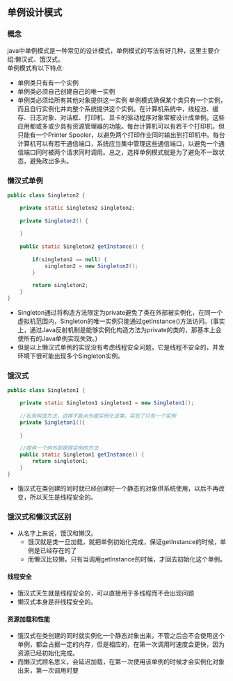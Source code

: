 ## 单例设计模式
### 概念
java中单例模式是一种常见的设计模式，单例模式的写法有好几种，这里主要介绍:懒汉式、饿汉式。  
单例模式有以下特点:
- 单例类只有有一个实例
- 单例类必须自己创建自己的唯一实例
- 单例类必须给所有其他对象提供这一实例
单例模式确保某个类只有一个实例，而且自行实例化并向整个系统提供这个实例。在计算机系统中，线程池、缓存、日志对象、对话框、打印机、显卡的驱动程序对象常被设计成单例。这些应用都或多或少具有资源管理器的功能。每台计算机可以有若干个打印机，但只能有一个Printer Spooler，以避免两个打印作业同时输出到打印机中。每台计算机可以有若干通信端口，系统应当集中管理这些通信端口，以避免一个通信端口同时被两个请求同时调用。总之，选择单例模式就是为了避免不一致状态，避免政出多头。  
### 懒汉式单例
```java
public class Singleton2 {

	private static Singleton2 singleton2;
	
	private Singleton2() {
		
	}
	
	public static Singleton2 getInstance() {
		
		if(singleton2 == null) {
			singleton2 = new Singleton2();
		}
		
		return singleton2;
	}
}
```
- Singleton通过将构造方法限定为private避免了类在外部被实例化，在同一个虚拟机范围内，Singleton的唯一实例只能通过getInstance()方法访问。(事实上，通过Java反射机制是能够实例化构造方法为private的类的，那基本上会使所有的Java单例实现失效。)  
- 但是以上懒汉式单例的实现没有考虑线程安全问题，它是线程不安全的，并发环境下很可能出现多个Singleton实例。  
### 饿汉式
```java
public class Singleton1 {

	private static Singleton1 singleton1 = new Singleton1();
	
	//私有构造方法，这样不能从外面实例化该类，实现了只有一个实例
	private Singleton1(){
		
	}
	
	//提供一个供外部获得实例的方法
	public static Singleton1 getInstance() {
		return singleton1;
	}
}
```
- 饿汉式在类创建的同时就已经创建好一个静态的对象供系统使用，以后不再改变，所以天生是线程安全的。
### 饿汉式和懒汉式区别
- 从名字上来说，饿汉和懒汉。
    - 饿汉就是类一旦加载，就把单例初始化完成，保证getInstance的时候，单例是已经存在的了
    - 而懒汉比较懒，只有当调用getInstance的时候，才回去初始化这个单例。
#### 线程安全
- 饿汉式天生就是线程安全的，可以直接用于多线程而不会出现问题
- 懒汉式本身是非线程安全的。
#### 资源加载和性能
- 饿汉式在类创建的同时就实例化一个静态对象出来，不管之后会不会使用这个单例，都会占据一定的内存，但是相应的，在第一次调用时速度会更快，因为资源已经初始化完成。
- 而懒汉式顾名思义，会延迟加载，在第一次使用该单例的时候才会实例化对象出来，第一次调用时要

